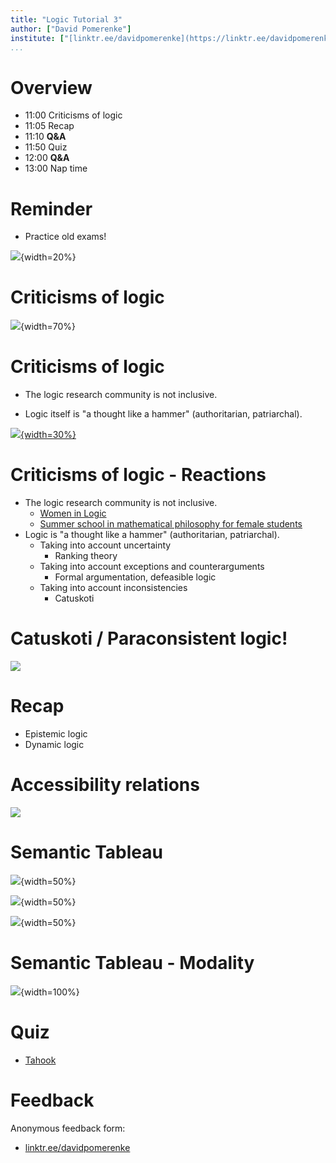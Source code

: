 ```yaml
---
title: "Logic Tutorial 3"
author: ["David Pomerenke"]
institute: ["[linktr.ee/davidpomerenke](https://linktr.ee/davidpomerenke)"]
...
```


# Overview

- 11:00 Criticisms of logic
- 11:05 Recap
- 11:10 __Q&A__
- 11:50 Quiz
- 12:00 __Q&A__
- 13:00 Nap time

# Reminder

- Practice old exams!

![](duck.png){width=20%}

# Criticisms of logic

![](img/stop.png){width=70%}

# Criticisms of logic

- The logic research community is not inclusive.

- Logic itself is "a thought like a hammer" (authoritarian, patriarchal).

[![](img/nye.png){width=30%}](https://b-ok.cc/book/5443608/c8ccb8)


# Criticisms of logic - Reactions


- The logic research community is not inclusive.
  - [Women in Logic](http://womeninlogic.blogspot.com/)
  - [Summer school in mathematical philosophy for female students](https://www.mathsummer.philosophie.uni-muenchen.de/index.html)
- Logic is "a thought like a hammer" (authoritarian, patriarchal).
  - Taking into account uncertainty
    - Ranking theory
  - Taking into account exceptions and counterarguments
    - Formal argumentation, defeasible logic
  - Taking into account inconsistencies
    - Catuskoti

# Catuskoti / Paraconsistent logic! 

![](catuskoti.png)

# Recap

- Epistemic logic
- Dynamic logic

# Accessibility relations

![](statediagram.png)

# Semantic Tableau

![](img/tableau1.png){width=50%}

![](img/tableau2.png){width=50%}

![](img/tableau3.png){width=50%}

# Semantic Tableau - Modality

![](tableau4.png){width=100%}

# Quiz

- [Tahook](https://tahook.netlify.app/)

# Feedback

Anonymous feedback form: 

- [linktr.ee/davidpomerenke](https://linktr.ee/davidpomerenke)
